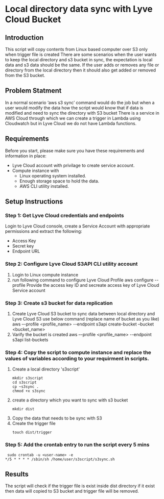 # Local directory data sync with Lyve Cloud Bucket 

## Introduction
This script will copy contents from Linux based computer over S3 only when trigger file is created
There are some scenarios when the user wants to keep the local directory and s3 bucket in sync, the expectation is local data and s3 data should be the same.
If the user adds or removes any file or directory from the local directory then it should also get added or removed from the S3 bucket.

## Problem Statment
In a normal scenario ‘aws s3 sync’ command would do the job but when a user would modify the data how the script would know that if data is modified and need to sync the directory with S3 bucket
There is a service in AWS Cloud through which we can create a trigger in Lambda using Cloudwatch but in Lyve Cloud we do not have Lambda functions.

## Requirements
Before you start, please make sure you have these requirements and information in place:
- Lyve Cloud account with privilage to create service account.
- Compute instance with 
  - Linux operating system installed.
  - Enough storage space to hold the data.
  - AWS CLI utility installed.


## Setup Instructions
### Step 1: Get Lyve Cloud credentials and endpoints
Login to Lyve Cloud console, create a Service Account with appropriate permissions and extract the following:
- Access Key
- Secret key
- Endpoint URL

### Step 2: Configure Lyve Cloud S3API CLI utility account
1. Login to Linux compute instance
2. run following command to configure Lyve Cloud Profile
   aws configure --profile <profile-name>
Provide the access key ID and secreate access key of Lyve Cloud Service account

### Step 3: Create s3 bucket for data replication
1.  Create Lyve Cloud S3 bucket to sync data between local directory and Lyve Cloud S3
    use below command (replace name of bucket as you like)
    aws –-profile <profile_name> --endpoint <endpoint> s3api create-bucket –bucket <bucket_name>
2.  Varify the bucket is created
    aws –-profile <profile_name> --endpoint <endpoint> s3api list-buckets
 
### Step 4: Copy the script to compute instance and replace the values of variables according to your requirment in scripts.
1.  Create a local directory 's3script'
    ```
    mkdir s3script
    cd s3script
    cp ~s3sync .
    chmod +x s3sync
    ```
2.  create a directory which you want to sync with s3 bucket
    ```
    mkdir dist
    ```
3. Copy the data that needs to be sync with S3
4. Create the trigger file
    ```
    touch dist/trigger
    ```

### Step 5: Add the crontab entry to run the script every 5 mins
```
 sudo crontab -u <user-name> -e
*/5 * * * * /sbin/sh /home/user/s3script/s3sync.sh
```


## Results 
The script will check if the trigger file is exist inside dist directory if it exist then data will copied to S3 bucket and trigger file will be removed.

